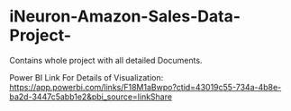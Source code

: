 # iNeuron-Amazon-Sales-Data-Project-
Contains whole project with all detailed Documents.

Power BI Link For Details of Visualization:
https://app.powerbi.com/links/F18M1aBwpo?ctid=43019c55-734a-4b8e-ba2d-3447c5abb1e2&pbi_source=linkShare
